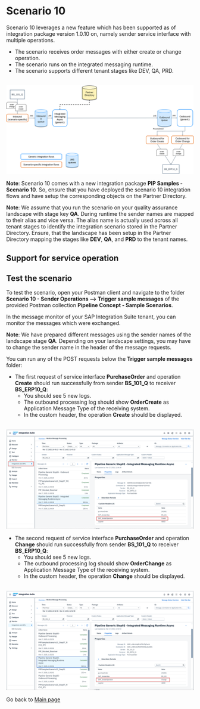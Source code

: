 # Scenario 10

Scenario 10 leverages a new feature which has been supported as of integration package version 1.0.10 on, namely sender service interface with multiple operations.
- The scenario receives order messages with either create or change operation.
- The scenario runs on the integrated messaging runtime.
- The scenario supports different tenant stages like DEV, QA, PRD.

<br>![](/images/Scenario_10.png)

**Note**: Scenario 10 comes with a new integration package **PIP Samples - Scenario 10**. So, ensure that you have deployed the scenario 10 integration flows
and have setup the corresponding objects on the Partner Directory.

**Note**: We assume that you run the scenario on your quality assurance landscape with stage key **QA**. During runtime the sender names are mapped to their alias and vice versa.
The alias name is actually used across all tenant stages to identify the integration scenario stored in the Partner Directory.
Ensure, that the landscape has been setup in the Partner Directory mapping the stages like **DEV**, **QA**, and **PRD** to the tenant names.

## Support for service operation

## Test the scenario
To test the scenario, open your Postman client and navigate to the folder **Scenario 10 - Sender Operations --> Trigger sample messages** of the provided Postman collection **Pipeline Concept - Sample Scenarios**.

In the message monitor of your SAP Integration Suite tenant, you can monitor the messages which were exchanged.

**Note**: We have prepared different messages using the sender names of the landscape stage **QA**. Depending on your landscape settings, you may have to change the sender name in the header of the message requests.

You can run any of the POST requests below the **Trigger sample messages** folder:
- The first request of service interface **PurchaseOrder** and operation **Create** should run successfully from sender **BS_101_Q** to receiver **BS_ERP10_Q**:
  - You should see 5 new logs.
  - The outbound processing log should show **OrderCreate** as Application Message Type of the receiving system.
  - In the custom header, the operation **Create** should be displayed.

<br>![](/images/22_04_Scenario10_message_moni_create.png)

- The second request of service interface **PurchaseOrder** and operation **Change** should run successfully from sender **BS_101_Q** to receiver **BS_ERP10_Q**:
  - You should see 5 new logs.
  - The outbound processing log should show **OrderChange** as Application Message Type of the receiving system.
  - In the custom header, the operation **Change** should be displayed.

<br>![](/images/22_06_Scenario10_message_moni_change.png)

Go back to [Main page](../../README.md)
